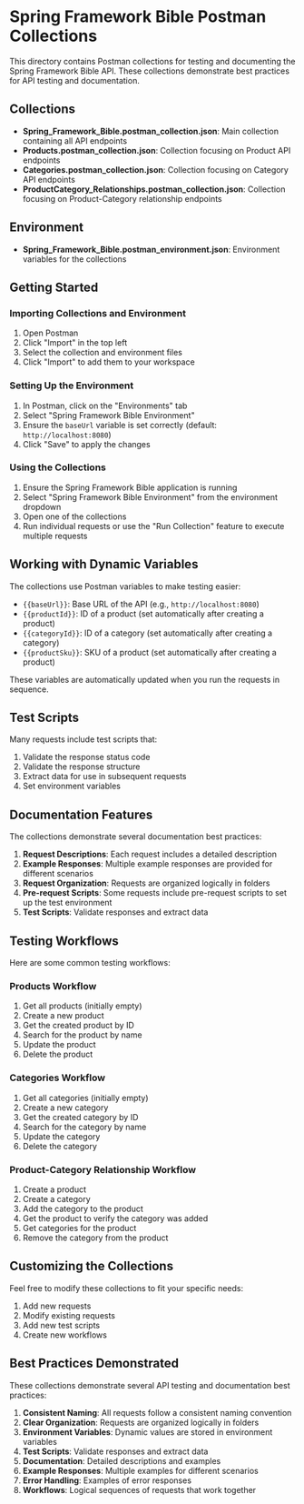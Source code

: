 # Spring Framework Bible Postman Collections

This directory contains Postman collections for testing and documenting the Spring Framework Bible API. These collections demonstrate best practices for API testing and documentation.

## Collections

- **Spring_Framework_Bible.postman_collection.json**: Main collection containing all API endpoints
- **Products.postman_collection.json**: Collection focusing on Product API endpoints
- **Categories.postman_collection.json**: Collection focusing on Category API endpoints
- **ProductCategory_Relationships.postman_collection.json**: Collection focusing on Product-Category relationship endpoints

## Environment

- **Spring_Framework_Bible.postman_environment.json**: Environment variables for the collections

## Getting Started

### Importing Collections and Environment

1. Open Postman
2. Click "Import" in the top left
3. Select the collection and environment files
4. Click "Import" to add them to your workspace

### Setting Up the Environment

1. In Postman, click on the "Environments" tab
2. Select "Spring Framework Bible Environment"
3. Ensure the `baseUrl` variable is set correctly (default: `http://localhost:8080`)
4. Click "Save" to apply the changes

### Using the Collections

1. Ensure the Spring Framework Bible application is running
2. Select "Spring Framework Bible Environment" from the environment dropdown
3. Open one of the collections
4. Run individual requests or use the "Run Collection" feature to execute multiple requests

## Working with Dynamic Variables

The collections use Postman variables to make testing easier:

- `{{baseUrl}}`: Base URL of the API (e.g., `http://localhost:8080`)
- `{{productId}}`: ID of a product (set automatically after creating a product)
- `{{categoryId}}`: ID of a category (set automatically after creating a category)
- `{{productSku}}`: SKU of a product (set automatically after creating a product)

These variables are automatically updated when you run the requests in sequence.

## Test Scripts

Many requests include test scripts that:

1. Validate the response status code
2. Validate the response structure
3. Extract data for use in subsequent requests
4. Set environment variables

## Documentation Features

The collections demonstrate several documentation best practices:

1. **Request Descriptions**: Each request includes a detailed description
2. **Example Responses**: Multiple example responses are provided for different scenarios
3. **Request Organization**: Requests are organized logically in folders
4. **Pre-request Scripts**: Some requests include pre-request scripts to set up the test environment
5. **Test Scripts**: Validate responses and extract data

## Testing Workflows

Here are some common testing workflows:

### Products Workflow

1. Get all products (initially empty)
2. Create a new product
3. Get the created product by ID
4. Search for the product by name
5. Update the product
6. Delete the product

### Categories Workflow

1. Get all categories (initially empty)
2. Create a new category
3. Get the created category by ID
4. Search for the category by name
5. Update the category
6. Delete the category

### Product-Category Relationship Workflow

1. Create a product
2. Create a category
3. Add the category to the product
4. Get the product to verify the category was added
5. Get categories for the product
6. Remove the category from the product

## Customizing the Collections

Feel free to modify these collections to fit your specific needs:

1. Add new requests
2. Modify existing requests
3. Add new test scripts
4. Create new workflows

## Best Practices Demonstrated

These collections demonstrate several API testing and documentation best practices:

1. **Consistent Naming**: All requests follow a consistent naming convention
2. **Clear Organization**: Requests are organized logically in folders
3. **Environment Variables**: Dynamic values are stored in environment variables
4. **Test Scripts**: Validate responses and extract data
5. **Documentation**: Detailed descriptions and examples
6. **Example Responses**: Multiple examples for different scenarios
7. **Error Handling**: Examples of error responses
8. **Workflows**: Logical sequences of requests that work together 